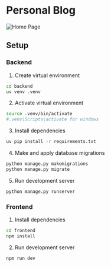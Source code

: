 # Personal Blog
![Home Page](/frontend/public/images/home.jpg)
## Setup
### Backend
1. Create virtual environment
```bash
cd backend
uv venv .venv
```

2. Activate virtual environment
```bash
source .venv/bin/activate
#.venv\Scripts\activate for windows
```

3. Install dependencies
```bash
uv pip install -r requirements.txt
```
4. Make and apply database migrations
```bash
python manage.py makemigrations
python manage.py migrate
```

5. Run development server
```bash
python manage.py runserver
```

### Frontend
1. Install dependencies
```bash
cd frontend
npm install
```
2. Run development server
```bash
npm run dev